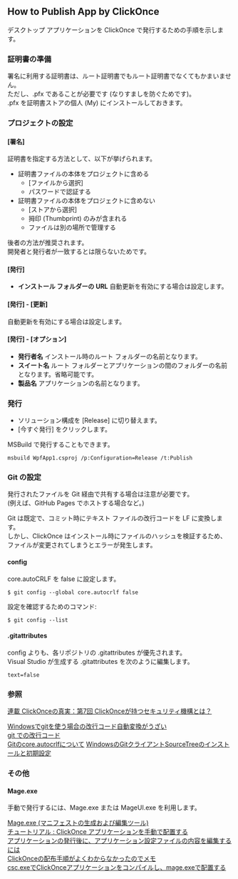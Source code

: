 ## How to Publish App by ClickOnce

デスクトップ アプリケーションを ClickOnce で発行するための手順を示します。

### 証明書の準備
署名に利用する証明書は、ルート証明書でもルート証明書でなくてもかまいません。  
ただし、.pfx であることが必要です (なりすましを防ぐためです)。  
.pfx を証明書ストアの個人 (My) にインストールしておきます。

### プロジェクトの設定

#### [署名]
証明書を指定する方法として、以下が挙げられます。

* 証明書ファイルの本体をプロジェクトに含める
  * [ファイルから選択]
  * パスワードで認証する
* 証明書ファイルの本体をプロジェクトに含めない
  * [ストアから選択]
  * 拇印 (Thumbprint) のみが含まれる
  * ファイルは別の場所で管理する

後者の方法が推奨されます。  
開発者と発行者が一致するとは限らないためです。

#### [発行]
* **インストール フォルダーの URL** 自動更新を有効にする場合は設定します。

#### [発行] - [更新]
自動更新を有効にする場合は設定します。

#### [発行] - [オプション]
* **発行者名** インストール時のルート フォルダーの名前となります。
* **スイート名** ルート フォルダーとアプリケーションの間のフォルダーの名前となります。省略可能です。
* **製品名** アプリケーションの名前となります。

### 発行
* ソリューション構成を [Release] に切り替えます。
* [今すぐ発行] をクリックします。

MSBuild で発行することもできます。

```
msbuild WpfApp1.csproj /p:Configuration=Release /t:Publish
```

### Git の設定
発行されたファイルを Git 経由で共有する場合は注意が必要です。  
(例えば、GitHub Pages でホストする場合など。)

Git は既定で、コミット時にテキスト ファイルの改行コードを LF に変換します。  
しかし、ClickOnce はインストール時にファイルのハッシュを検証するため、ファイルが変更されてしまうとエラーが発生します。

#### config
core.autoCRLF を false に設定します。

```
$ git config --global core.autocrlf false
```

設定を確認するためのコマンド:

```
$ git config --list
```

#### .gitattributes
config よりも、各リポジトリの .gitattributes が優先されます。  
Visual Studio が生成する .gitattributes を次のように編集します。

```
text=false
```

### 参照
[連載 ClickOnceの真実：第7回 ClickOnceが持つセキュリティ機構とは？](http://www.atmarkit.co.jp/ait/articles/0612/02/news015.html)

[Windowsでgitを使う場合の改行コード自動変換がうざい](http://www.seeds-std.co.jp/seedsblog/2551.html)  
[git での改行コード](http://qiita.com/shuhei/items/2da839de8803cb335f86)  
[Gitのcore.autocrlfについて](http://hack.aipo.com/archives/5841/)
[WindowsのGitクライアントSourceTreeのインストールと初期設定](http://www.karakaram.com/windows-git-source-tree)

### その他

#### Mage.exe
手動で発行するには、Mage.exe または MageUI.exe を利用します。

[Mage.exe (マニフェストの生成および編集ツール)](https://msdn.microsoft.com/ja-jp/library/acz3y3te.aspx)  
[チュートリアル : ClickOnce アプリケーションを手動で配置する](https://msdn.microsoft.com/ja-jp/library/xc3tc5xx.aspx)  
[アプリケーションの発行後に、アプリケーション設定ファイルの内容を編集するには](http://blogs.msdn.com/b/jpvsblog/archive/2011/05/26/clickonce-tips.aspx)  
[ClickOnceの配布手順がよくわからなかったのでメモ](http://d.hatena.ne.jp/masakitk/20110111/1294751018)  
[csc.exeでClickOnceアプリケーションをコンパイルし、mage.exeで配置する](http://symfoware.blog68.fc2.com/blog-entry-1135.html)

